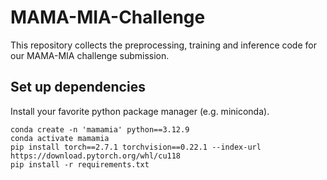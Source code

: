 # MAMA-MIA-Challenge

This repository collects the preprocessing, training and inference code for our MAMA-MIA challenge submission.

## Set up dependencies
Install your favorite python package manager (e.g. miniconda).

```
conda create -n 'mamamia' python==3.12.9
conda activate mamamia
pip install torch==2.7.1 torchvision==0.22.1 --index-url https://download.pytorch.org/whl/cu118
pip install -r requirements.txt
```


